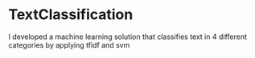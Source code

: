 # TextClassification

I developed a machine learning solution that classifies text in 4 different categories by applying tfidf and svm